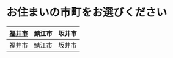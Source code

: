 # お住まいの市町をお選びください

|[福井市](https://code4fukui.github.io/vaccine_dashboard/)|鯖江市|坂井市|
|-|-|-|
|福井市|鯖江市|坂井市|
